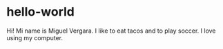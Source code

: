 # hello-world

Hi!
Mi name is Miguel Vergara. I like to eat tacos and to play soccer.
I love using my computer.
